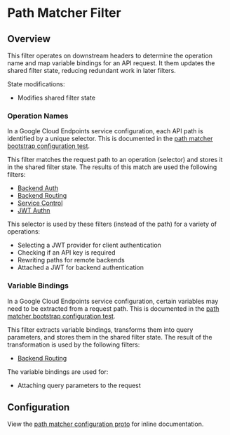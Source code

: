 # Path Matcher Filter

## Overview

This filter operates on downstream headers to determine the operation name and
map variable bindings for an API request.
It them updates the shared filter state, reducing redundant work in later filters.

State modifications:
- Modifies shared filter state

### Operation Names

In a Google Cloud Endpoints service configuration, each API path is identified by a unique selector.
This is documented in the [path matcher bootstrap configuration test](../../../go/bootstrap/static/testdata/README.md#path-matcherpath_matcher).

This filter matches the request path to an operation (selector) and stores it
in the shared filter state. The results of this match are used the following filters:

- [Backend Auth](../backend_auth/README.md)
- [Backend Routing](../backend_routing/README.md)
- [Service Control](../service_control/README.md)
- [JWT Authn](https://www.envoyproxy.io/docs/envoy/latest/intro/arch_overview/security/jwt_authn_filter)

This selector is used by these filters (instead of the path) for a variety of operations:

- Selecting a JWT provider for client authentication
- Checking if an API key is required
- Rewriting paths for remote backends
- Attached a JWT for backend authentication

### Variable Bindings

In a Google Cloud Endpoints service configuration, certain variables may need to be extracted from a request path.
This is documented in the [path matcher bootstrap configuration test](../../../go/bootstrap/static/testdata/README.md#path-matcherpath_matcher).

This filter extracts variable bindings, transforms them into query parameters,
and stores them in the shared filter state. The result of the transformation is
used by the following filters:

- [Backend Routing](../backend_routing/README.md)

The variable bindings are used for:

- Attaching query parameters to the request

## Configuration

View the [path matcher configuration proto](../../../../api/envoy/http/path_matcher/config.proto)
for inline documentation.
